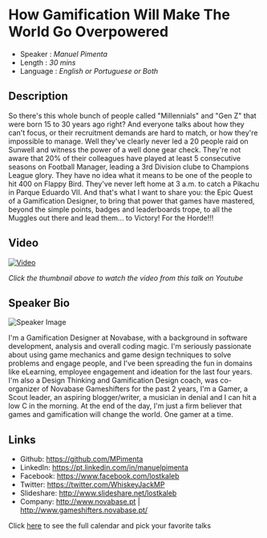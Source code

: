 How Gamification Will Make The World Go Overpowered
========================

* Speaker   : *Manuel Pimenta*
* Length    : *30 mins*
* Language  : *English or Portuguese or Both*

Description
-----------

So there's this whole bunch of people called "Millennials" and "Gen Z" that were born 15 to 30 years ago right? 
And everyone talks about how they can't focus, or their recruitment demands are hard to match, or how they're impossible to manage.
Well they've clearly never led a 20 people raid on Sunwell and witness the power of a well done gear check. They're not aware that 20% of their colleagues have played at least 5 consecutive seasons on Football Manager, leading a 3rd Division clube to Champions League glory. They have no idea what it means to be one of the people to hit 400 on Flappy Bird. They've never left home at 3 a.m. to catch a Pikachu in Parque Eduardo VII.
And that's what I want to share you: the Epic Quest of a Gamification Designer, to bring that power that games have mastered, beyond the simple points, badges and leaderboards trope, to all the Muggles out there and lead them... to Victory! 
For the Horde!!!

Video
-----

[![Video](https://img.youtube.com/vi/ow3B4kfxVpQ/maxresdefault.jpg)](https://www.youtube.com/watch?v=ow3B4kfxVpQ)

_Click the thumbnail above to watch the video from this talk on Youtube_

Speaker Bio
-----------

![Speaker Image](https://avatars1.githubusercontent.com/u/20842165?v=3&s=400)

I'm a Gamification Designer at Novabase, with a background in software development, analysis and overall coding magic.
I'm seriously passionate about using game mechanics and game design techniques to solve problems and engage people, and I've been spreading the fun in domains like eLearning, employee engagement and ideation for the last four years.
I'm also a Design Thinking and Gamification Design coach, was co-organizer of Novabase Gameshifters for the past 2 years, I'm a Gamer, a Scout leader, an aspiring blogger/writer, a musician in denial and I can hit a low C in the morning.
At the end of the day, I'm just a firm believer that games and gamification will change the world. One gamer at a time.

Links
-----

* Github: https://github.com/MPimenta
* LinkedIn: https://pt.linkedin.com/in/manuelpimenta
* Facebook: https://www.facebook.com/lostkaleb
* Twitter: https://twitter.com/WhiskeyJackMP
* Slideshare: http://www.slideshare.net/lostkaleb
* Company: http://www.novabase.pt | http://www.gameshifters.novabase.pt/

Click [here][1] to see the full calendar and pick your favorite talks

[1]: https://pixels.camp/schedule/
